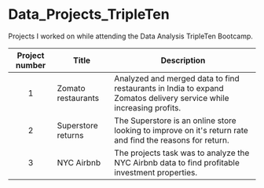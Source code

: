 # Data_Projects_TripleTen
Projects I worked on while attending the Data Analysis TripleTen Bootcamp.





| Project number | Title | Description |
| :-----------: | ----------- |----------- |
| 1 | Zomato restaurants | Analyzed and merged data to find restaurants in India to expand Zomatos delivery service while increasing profits.|
| 2 | Superstore returns | The Superstore is an online store looking to improve on it's return rate and find the reasons for return. |
| 3 | NYC Airbnb | The projects task was to analyze the NYC Airbnb data to find profitable investment properties. |

